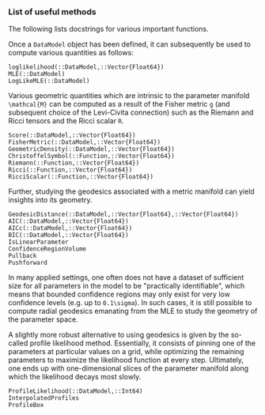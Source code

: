 
### List of useful methods


The following lists docstrings for various important functions.




Once a `DataModel` object has been defined, it can subsequently be used to compute various quantities as follows:

```@docs
loglikelihood(::DataModel,::Vector{Float64})
MLE(::DataModel)
LogLikeMLE(::DataModel)
```

Various geometric quantities which are intrinsic to the parameter manifold ``\mathcal{M}`` can be computed as a result of the Fisher metric ``g`` (and subsequent choice of the Levi-Civita connection) such as the Riemann and Ricci tensors and the Ricci scalar ``R``.
```@docs
Score(::DataModel,::Vector{Float64})
FisherMetric(::DataModel,::Vector{Float64})
GeometricDensity(::DataModel,::Vector{Float64})
ChristoffelSymbol(::Function,::Vector{Float64})
Riemann(::Function,::Vector{Float64})
Ricci(::Function,::Vector{Float64})
RicciScalar(::Function,::Vector{Float64})
```

Further, studying the geodesics associated with a metric manifold can yield insights into its geometry.
```@docs
GeodesicDistance(::DataModel,::Vector{Float64},::Vector{Float64})
AIC(::DataModel,::Vector{Float64})
AICc(::DataModel,::Vector{Float64})
BIC(::DataModel,::Vector{Float64})
IsLinearParameter
ConfidenceRegionVolume
Pullback
Pushforward
```

In many applied settings, one often does not have a dataset of sufficient size for all parameters in the model to be "practically identifiable", which means that bounded confidence regions may only exist for very low confidence levels (e.g. up to ``0.1\sigma``). In such cases, it is still possible to compute radial geodesics emanating from the MLE to study the geometry of the parameter space.

A slightly more robust alternative to using geodesics is given by the so-called profile likelihood method. Essentially, it consists of pinning one of the parameters at particular values on a grid, while optimizing the remaining parameters to maximize the likelihood function at every step. Ultimately, one ends up with one-dimensional slices of the parameter manifold along which the likelihood decays most slowly.

```@docs
ProfileLikelihood(::DataModel,::Int64)
InterpolatedProfiles
ProfileBox
```
